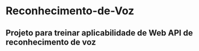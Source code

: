 # Reconhecimento-de-Voz


## Projeto para treinar aplicabilidade de Web API de reconhecimento de voz
